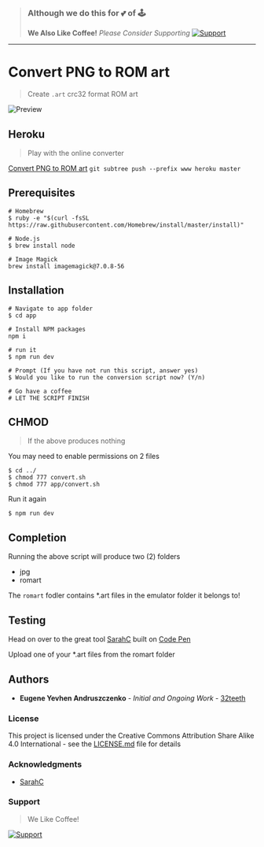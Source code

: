 > ### Although we do this for 💕 of 🕹️
> **We Also Like Coffee!**
> *Please Consider Supporting*
> [![Support](https://raw.githubusercontent.com/retro-esp32/RetroESP32/master/Assets/sponsor.jpg)](https://github.com/sponsors/retro-esp32)

-----

# Convert PNG to ROM art
> Create ```.art``` crc32 format ROM art

![Preview](preview.gif)

## Heroku
> Play with the online converter

[Convert PNG to ROM art](https://convert-image-to-rom-art.herokuapp.com/)
```git subtree push --prefix www heroku master```

## Prerequisites

```shell
# Homebrew
$ ruby -e "$(curl -fsSL https://raw.githubusercontent.com/Homebrew/install/master/install)"

# Node.js
$ brew install node

# Image Magick
brew install imagemagick@7.0.8-56
```

## Installation

```shell
# Navigate to app folder
$ cd app

# Install NPM packages
npm i

# run it
$ npm run dev

# Prompt (If you have not run this script, answer yes)
$ Would you like to run the conversion script now? (Y/n)

# Go have a coffee
# LET THE SCRIPT FINISH
```

## CHMOD
> If the above produces nothing

You may need to enable permissions on 2 files
```
$ cd ../
$ chmod 777 convert.sh
$ chmod 777 app/convert.sh
```

Run it again
```
$ npm run dev
```

## Completion

Running the above script will produce two (2) folders

* jpg
* romart

The ```romart``` fodler contains *.art files in the emulator folder it belongs to!

## Testing

Head on over to the great tool [SarahC](https://codepen.io/SarahC/) built on [Code Pen](https://codepen.io/SarahC/pen/dgMLjR)

Upload one of your *.art files from the romart folder

## Authors

* **Eugene Yevhen Andruszczenko** - *Initial and Ongoing Work* - [32teeth](https://github.com/32teeth)

### License

This project is licensed under the Creative Commons Attribution Share Alike 4.0 International - see the [LICENSE.md](LICENSE.md) file for details

### Acknowledgments

* [SarahC](https://codepen.io/SarahC/)


### Support
> We Like Coffee!

[![Support](https://raw.githubusercontent.com/retro-esp32/RetroESP32/master/Assets/sponsor.jpg)](https://github.com/sponsors/32teeth)


